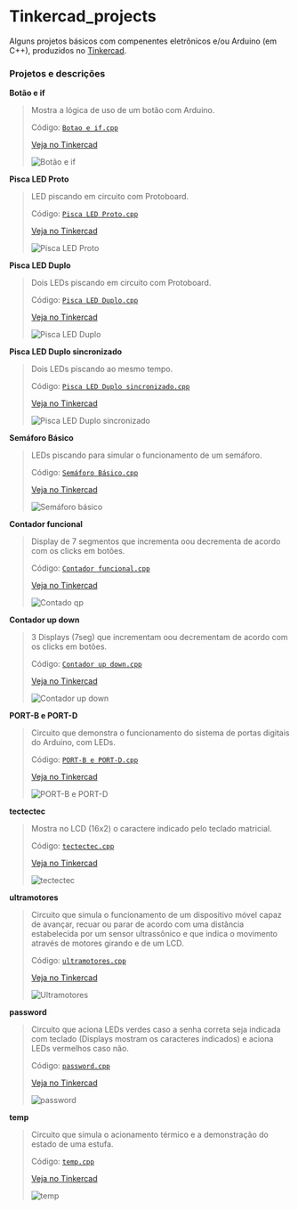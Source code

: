 # Tinkercad_projects
Alguns projetos básicos com compenentes eletrônicos e/ou Arduino (em C++), produzidos no [Tinkercad](https://www.tinkercad.com/).

### Projetos e descrições
**Botão e if**
  > Mostra a lógica de uso de um botão com Arduino.
  >
  > Código: [```Botao e if.cpp```](https://github.com/luc-gh/Tinkercad_projects/blob/main/Botao%20e%20if/Botao%20e%20if.cpp)
  > 
  > [Veja no Tinkercad](https://www.tinkercad.com/things/aeXOiZ0cFK1?sharecode=TisdrU9xlsCqM0HbKAnWyd3PhvWnsnqB0o2tSY-jC9k)
  >
  > ![Botão e if](https://user-images.githubusercontent.com/100308008/193709984-eefd758f-77d5-436a-b273-87738fad58bf.png)

 
**Pisca LED Proto**
  > LED piscando em circuito com Protoboard.
  >
  > Código: [```Pisca LED Proto.cpp```](https://github.com/luc-gh/Tinkercad_projects/blob/main/Pisca%20LED%20Proto/Pisca%20LED%20Proto.cpp)
  >
  > [Veja no Tinkercad](https://www.tinkercad.com/things/2KBfwQQqfxu?sharecode=KZ-P0NoZqz7EXSBD0khNZBMzxFxJhFo_4eZRSCYw-WQ)
  >
  > ![Pisca LED Proto](https://user-images.githubusercontent.com/100308008/193710568-c2ed3513-a34b-45e6-be4e-8603664c58d4.png)

**Pisca LED Duplo**
  > Dois LEDs piscando em circuito com Protoboard.
  >
  > Código: [```Pisca LED Duplo.cpp```](https://github.com/luc-gh/Tinkercad_projects/blob/main/Pisca%20LED%20Duplo/Pisca%20LED%20Duplo.cpp)
  >
  > [Veja no Tinkercad](https://www.tinkercad.com/things/93upY7KLLRy?sharecode=NeviGZDOtX9Ft-mI0uc2O6t5KclQeS6nxZY0usV2hnc)
  >
  > ![Pisca LED Duplo](https://user-images.githubusercontent.com/100308008/193710527-40471471-7615-4cec-8c27-7faa3ac45ba0.png)
  
**Pisca LED Duplo sincronizado**
  > Dois LEDs piscando ao mesmo tempo.
  >
  > Código: [```Pisca LED Duplo sincronizado.cpp```](https://github.com/luc-gh/Tinkercad_projects/blob/main/Pisca%20LED%20Duplo%20sincronizado/Pisca%20LED%20Duplo%20sincronizado.cpp)
  >
  > [Veja no Tinkercad](https://www.tinkercad.com/things/eG85kN9mVAj?sharecode=50dkfThszwVg5OWg4Jh_6tiNHwSwXk1_NwD76i0RxZM)
  >
  > ![Pisca LED Duplo sincronizado](https://user-images.githubusercontent.com/100308008/193710496-21998afa-8d1d-4992-a502-a18af0f23562.png)
  
**Semáforo Básico**
  > LEDs piscando para simular o funcionamento de um semáforo.
  >
  > Código: [```Semáforo Básico.cpp```](https://github.com/luc-gh/Tinkercad_projects/blob/main/Sem%C3%A1foro%20B%C3%A1sico/Sem%C3%A1foro%20B%C3%A1sico.cpp)
  >
  > [Veja no Tinkercad](https://www.tinkercad.com/things/7OKT5wqW1or?sharecode=5fqELV_yaHBL1LaoPWt51hRWS-7tixgZbpQ6wO1vmWE)
  >
  > ![Semáforo básico](https://user-images.githubusercontent.com/100308008/193710466-75a0b7ee-a506-498a-bd3c-42602004a3f9.png)
  
**Contador funcional**
  > Display de 7 segmentos que incrementa oou decrementa de acordo com os clicks em botões.
  >
  > Código: [```Contador funcional.cpp```](https://github.com/luc-gh/Tinkercad_projects/blob/main/Contador%20funcional/Contador%20funcional.cpp)
  >
  > [Veja no Tinkercad](https://www.tinkercad.com/things/1lCBbBn0y6V?sharecode=BoT6UCV1Zh3KnLRvssEsr2AyqWtKSwqy0ZYz0d_mmKA)
  >
  > ![Contado qp](https://user-images.githubusercontent.com/100308008/193710428-1df89a0d-2479-484b-891b-9de82b0130da.png)
  
**Contador up down**
  > 3 Displays (7seg) que incrementam oou decrementam de acordo com os clicks em botões.
  >
  > Código: [```Contador up down.cpp```](https://github.com/luc-gh/Tinkercad_projects/blob/main/Contador%20up%20down/Contador%20up%20down.cpp)
  >
  > [Veja no Tinkercad](https://www.tinkercad.com/things/3vNqOcFHhi9?sharecode=Ft4svwUIFIizQZ24k1DOwPKNUQYhjyaZJJEzOwUIauo)
  >
  > ![Contador up down](https://user-images.githubusercontent.com/100308008/193710402-a592d299-3086-459b-9884-eee3b3e18c28.png)
  
**PORT-B e PORT-D**
  > Circuito que demonstra o funcionamento do sistema de portas digitais do Arduino, com LEDs.
  >
  > Código: [```PORT-B e PORT-D.cpp```](https://github.com/luc-gh/Tinkercad_projects/blob/main/PORT-B%20e%20PORT-D/PORT-B%20e%20PORT-D.cpp)
  >
  > [Veja no Tinkercad](https://www.tinkercad.com/things/6FNxloJf7s7?sharecode=VCrZY-cEYagE5cBRdWdNo_0i93Hi7ol3RgeU4cKYXM4)
  >
  > ![PORT-B e PORT-D](https://user-images.githubusercontent.com/100308008/193710319-70b27db0-2bb3-4908-af30-0dbf8f07d859.png)
  
**tectectec**
  > Mostra no LCD (16x2) o caractere indicado pelo teclado matricial.
  >
  > Código: [```tectectec.cpp```](https://github.com/luc-gh/Tinkercad_projects/blob/main/tectectec/tectectec.cpp)
  >
  > [Veja no Tinkercad](https://www.tinkercad.com/things/2g9Em20DTk9?sharecode=CwsMf4TDVBWLVi92vQUIXm2uMBVvUWM1m8CRls5ufew)
  >
  > ![tectectec](https://user-images.githubusercontent.com/100308008/193710247-d93007f1-1aa4-46b2-90a3-723c6d2adaf7.png)
  
**ultramotores**
  > Circuito que simula o funcionamento de um dispositivo móvel capaz de avançar, recuar ou parar de acordo com uma distância estabelecida
    por um sensor ultrassônico e que indica o movimento através de motores girando e de um LCD.
  >
  > Código: [```ultramotores.cpp```](https://github.com/luc-gh/Tinkercad_projects/blob/main/ultramotores/ultramotores.cpp)
  >
  > [Veja no Tinkercad](https://www.tinkercad.com/things/drzQXqiG052?sharecode=5XVZM4KiapTnHiNX79yitvHQbqHTMHYpU132Vx9o6YI)
  >
  > ![Ultramotores](https://user-images.githubusercontent.com/100308008/193710205-76f1c485-658d-4085-81fd-548866a2595e.png)

**password**
  > Circuito que aciona LEDs verdes caso a senha correta seja indicada com teclado (Displays mostram os caracteres indicados) e aciona LEDs vermelhos 
    caso não.
  >
  > Código: [```password.cpp```](https://github.com/luc-gh/Tinkercad_projects/blob/main/password/password.cpp)
  >
  > [Veja no Tinkercad](https://www.tinkercad.com/things/bC9Ba6OJLod?sharecode=oVR63S0c0xXQQqWOe4vtbsiovuqEq96rTGbWIF3x7GA)
  >
  > ![password](https://user-images.githubusercontent.com/100308008/193710171-f7ed5f22-146e-4f40-9390-9e53f35c3451.png)
  
**temp**
  > Circuito que simula o acionamento térmico e a demonstração do estado de uma estufa.
  >
  > Código: [```temp.cpp```](https://github.com/luc-gh/Tinkercad_projects/blob/main/temp/temp.cpp)
  >
  > [Veja no Tinkercad](https://www.tinkercad.com/things/fRDYcJJlSM0?sharecode=UIpnNwOlA3wGYVbkj6uf3cm3tKmZjSXFU4_AYdab_4Y)
  >
  > ![temp](https://user-images.githubusercontent.com/100308008/193710133-f659c9b4-15f5-4632-8da9-87aea28fbaba.png)
